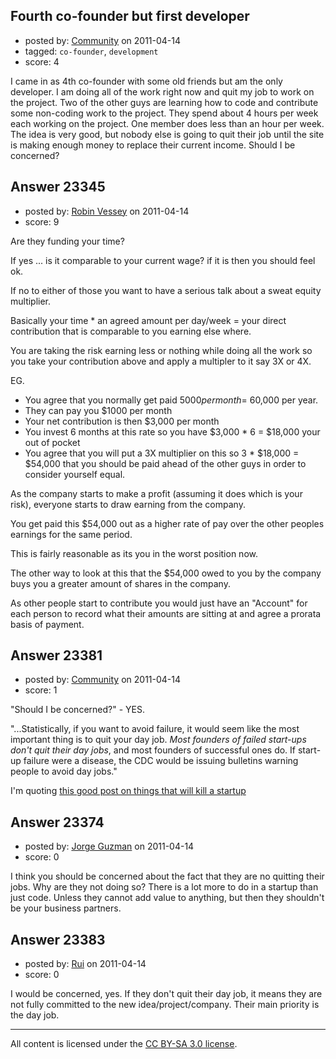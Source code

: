 ## Fourth co-founder but first developer

- posted by: [Community](https://stackexchange.com/users/-1/-1-community) on 2011-04-14
- tagged: `co-founder`, `development`
- score: 4

I came in as 4th co-founder with some old friends but am the only developer. I am doing all of the work right now and quit my job to work on the project. Two of the other guys are learning how to code and contribute some non-coding work to the project. They spend about 4 hours per week each working on the project. One member does less than an hour per week. The idea is very good, but nobody else is going to quit their job until the site is making enough money to replace their current income. Should I be concerned?


## Answer 23345

- posted by: [Robin Vessey](https://stackexchange.com/users/-1/984-robin-vessey) on 2011-04-14
- score: 9

Are they funding your time?

If yes ... is it comparable to your current wage? if it is then you should feel ok.

If no to either of those you want to have a serious talk about a sweat equity multiplier.

Basically your time * an agreed amount per day/week = your direct contribution that is comparable to you earning else where. 

You are taking the risk earning less or nothing while doing all the work so you take your contribution above and apply a multipler to it say 3X or 4X. 

EG. 

 - You agree that you normally get paid $5000 per month = ~$60,000 per year.
 - They can pay you $1000 per month 
 - Your net contribution is then $3,000 per month
 - You invest 6 months at this rate so you have $3,000 * 6 = $18,000 your out of pocket
 - You agree that you will put a 3X multiplier on this so 3 * $18,000 = $54,000 that you should be paid ahead of the other guys in order to consider yourself equal. 

As the company starts to make a profit (assuming it does which is your risk), everyone starts to draw earning from the company. 

You get paid this $54,000 out as a higher rate of pay over the other peoples earnings for the same period.

This is fairly reasonable as its you in the worst position now.

The other way to look at this that the $54,000 owed to you by the company buys you a greater amount of shares in the company. 

As other people start to contribute you would just have an "Account" for each person to record what their amounts are sitting at and agree a prorata basis of payment.


## Answer 23381

- posted by: [Community](https://stackexchange.com/users/-1/-1-community) on 2011-04-14
- score: 1

<p>"Should I be concerned?" - YES.</p>

<p>"...Statistically, if you want to avoid failure, it would seem like the most important thing is to quit your day job. <em>Most founders of failed start-ups don't quit their day jobs</em>, and most founders of successful ones do. If start-up failure were a disease, the CDC would be issuing bulletins warning people to avoid day jobs."</p>

<p>I'm quoting <a href="http://www.paulgraham.com/startupmistakes.html" rel="nofollow">this good post on things that will kill a startup</a></p>



## Answer 23374

- posted by: [Jorge Guzman](https://stackexchange.com/users/-1/9525-jorge-guzman) on 2011-04-14
- score: 0

I think you should be concerned about the fact that they are no quitting their jobs. Why are they not doing so? There is a lot more to do in a startup than just code. Unless they cannot add value to anything, but then they shouldn't be your business partners.


## Answer 23383

- posted by: [Rui](https://stackexchange.com/users/-1/9354-rui) on 2011-04-14
- score: 0

I would be concerned, yes. If they don't quit their day job, it means they are not fully committed to the new idea/project/company. Their main priority is the day job.



---

All content is licensed under the [CC BY-SA 3.0 license](https://creativecommons.org/licenses/by-sa/3.0/).
